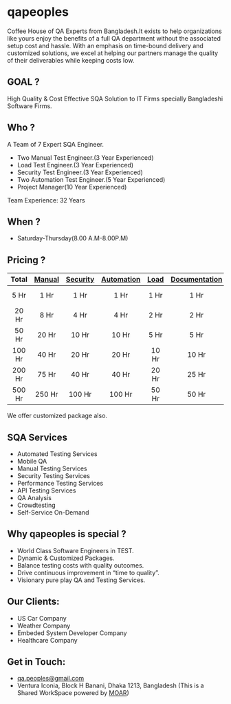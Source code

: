 # qapeoples

Coffee House of QA Experts from Bangladesh.It exists to help organizations like yours enjoy the benefits of a full QA department without the associated setup cost and hassle. With an emphasis on time-bound delivery and customized solutions, we excel at helping our partners manage the quality of their deliverables while keeping costs low.

## GOAL ?

High Quality & Cost Effective SQA Solution to IT Firms specially Bangladeshi Software Firms.

## Who ?

A Team of 7 Expert SQA Engineer.
* Two Manual Test Engineer.(3 Year Experienced)
* Load Test Engineer.(3 Year Experienced)
* Security Test Engineer.(3 Year Experienced)
* Two Automation Test Engineer.(5 Year Experienced)
* Project Manager(10 Year Experienced)

Team Experience: 32 Years

## When ?
* Saturday-Thursday(8.00 A.M-8.00P.M)

## Pricing ?

| Total| [Manual](https://github.com/qapeoples/me/blob/master/ManualTesting.md) | [Security](https://github.com/qapeoples/me/blob/master/SecurityTesting.md) | [Automation](https://github.com/qapeoples/me/blob/master/AutomatedTesting.md) | [Load](https://github.com/qapeoples/me/blob/master/LoadTesting.md) | [Documentation](https://github.com/qapeoples/me/blob/master/TestDocumentation.md) | Pricing |
|  :---:  |  :---:   |  :---:   |  :---:   |  :---:   |  :---:   |  :---:  |
| 5 Hr | 1 Hr | 1 Hr  | 1 Hr | 1 Hr | 1 Hr | Free (1st 10 Only) |
| 20 Hr | 8 Hr | 4 Hr  | 4 Hr | 2 Hr | 2 Hr | 400 BDT/Hour |
| 50 Hr | 20 Hr | 10 Hr  | 10 Hr | 5 Hr | 5 Hr | 350 BDT/Hour |
| 100 Hr | 40 Hr | 20 Hr  | 20 Hr | 10 Hr | 10 Hr | 300 BDT/Hour |
| 200 Hr | 75 Hr | 40 Hr  | 40 Hr | 20 Hr | 25 Hr | 250 BDT/Hour |
| 500 Hr | 250 Hr | 100 Hr  | 100 Hr | 50 Hr | 50 Hr | 200 BDT/Hour |

We offer customized package also.

## SQA Services

* Automated Testing Services
* Mobile QA
* Manual Testing Services
* Security Testing Services
* Performance Testing Services
* API Testing Services
* QA Analysis
* Crowdtesting
* Self-Service On-Demand

## Why qapeoples is special ?

* World Class Software Engineers in TEST.
* Dynamic & Customized Packages.
* Balance testing costs with quality outcomes.
* Drive continuous improvement in “time to quality”.
* Visionary pure play QA and Testing Services.

## Our Clients:

* US Car Company
* Weather Company
* Embeded System Developer Company
* Healthcare Company

## Get in Touch:

* qa.peoples@gmail.com
* Ventura Iconia, Block H Banani, Dhaka 1213, Bangladesh (This is a Shared WorkSpace powered by [MOAR](www.moarbd.com))
